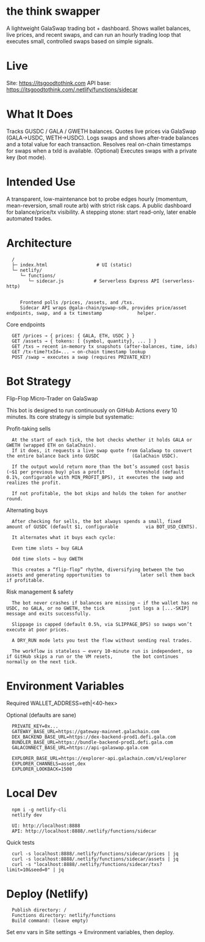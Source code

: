 # the think swapper

A lightweight GalaSwap trading bot + dashboard.
Shows wallet balances, live prices, and recent swaps, and can run an hourly trading loop that executes small, controlled swaps based on simple signals.

# Live

Site: https://itsgoodtothink.com
API base: https://itsgoodtothink.com/.netlify/functions/sidecar

# What It Does

   Tracks GUSDC / GALA / GWETH balances.
   Quotes live prices via GalaSwap (GALA→USDC, WETH→USDC).
   Logs swaps and shows after-trade balances and a total value for each transaction.
   Resolves real on-chain timestamps for swaps when a txId is available.
   (Optional) Executes swaps with a private key (bot mode).

# Intended Use

   A transparent, low-maintenance bot to probe edges hourly (momentum, mean-reversion, small route arb) with    strict risk caps.
   A public dashboard for balance/price/tx visibility.
   A stepping stone: start read-only, later enable automated trades.

# Architecture
      /
      ├─ index.html                  # UI (static)
      └─ netlify/
         └─ functions/
            └─ sidecar.js           # Serverless Express API (serverless-http)


         Frontend polls /prices, /assets, and /txs.
         Sidecar API wraps @gala-chain/gswap-sdk, provides price/asset endpoints, swap, and a tx timestamp             helper.

   Core endpoints
            
      GET /prices → { prices: { GALA, ETH, USDC } }
      GET /assets → { tokens: [ {symbol, quantity}, ... ] }
      GET /txs → recent in-memory tx snapshots (after-balances, time, ids)
      GET /tx-time?txId=... → on-chain timestamp lookup
      POST /swap → executes a swap (requires PRIVATE_KEY)

# Bot Strategy 
Flip-Flop Micro-Trader on GalaSwap

This bot is designed to run continuously on GitHub Actions every 10 minutes. Its core strategy is simple but systematic:

Profit-taking sells

      At the start of each tick, the bot checks whether it holds GALA or GWETH (wrapped ETH on GalaChain).
      If it does, it requests a live swap quote from GalaSwap to convert the entire balance back into GUSDC            (GalaChain USDC).

      If the output would return more than the bot’s assumed cost basis (~$1 per previous buy) plus a profit           threshold (default 0.1%, configurable with MIN_PROFIT_BPS), it executes the swap and realizes the profit.

      If not profitable, the bot skips and holds the token for another round.

Alternating buys

      After checking for sells, the bot always spends a small, fixed amount of GUSDC (default $1, configurable          via BOT_USD_CENTS).

      It alternates what it buys each cycle:

      Even time slots → buy GALA

      Odd time slots → buy GWETH

      This creates a “flip-flop” rhythm, diversifying between the two assets and generating opportunities to           later sell them back if profitable.

Risk management & safety

      The bot never crashes if balances are missing — if the wallet has no USDC, no GALA, or no GWETH, the tick         just logs a [...-SKIP] message and exits successfully.

      Slippage is capped (default 0.5%, via SLIPPAGE_BPS) so swaps won’t execute at poor prices.

      A DRY_RUN mode lets you test the flow without sending real trades.

      The workflow is stateless — every 10-minute run is independent, so if GitHub skips a run or the VM resets,       the bot continues normally on the next tick.

# Environment Variables

Required
   WALLET_ADDRESS=eth|<40-hex> 


Optional (defaults are sane)
   
      PRIVATE_KEY=0x...        
      GATEWAY_BASE_URL=https://gateway-mainnet.galachain.com
      DEX_BACKEND_BASE_URL=https://dex-backend-prod1.defi.gala.com
      BUNDLER_BASE_URL=https://bundle-backend-prod1.defi.gala.com
      GALACONNECT_BASE_URL=https://api-galaswap.gala.com
   
      EXPLORER_BASE_URL=https://explorer-api.galachain.com/v1/explorer
      EXPLORER_CHANNELS=asset,dex
      EXPLORER_LOOKBACK=1500


# Local Dev
      npm i -g netlify-cli
      netlify dev

      UI: http://localhost:8888
      API: http://localhost:8888/.netlify/functions/sidecar

Quick tests
      
      curl -s localhost:8888/.netlify/functions/sidecar/prices | jq
      curl -s localhost:8888/.netlify/functions/sidecar/assets | jq
      curl -s "localhost:8888/.netlify/functions/sidecar/txs?limit=10&seed=0" | jq

# Deploy (Netlify)

      Publish directory: /
      Functions directory: netlify/functions
      Build command: (leave empty)

Set env vars in Site settings → Environment variables, then deploy.

